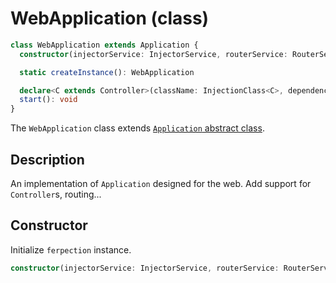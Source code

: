 # WebApplication (class)

```ts
class WebApplication extends Application {
  constructor(injectorService: InjectorService, routerService: RouterService)

  static createInstance(): WebApplication

  declare<C extends Controller>(className: InjectionClass<C>, dependencies: InjectionSelector<any>[] = [])
  start(): void
}
```

The `WebApplication` class extends [`Application` abstract class](application).

## Description

An implementation of `Application` designed for the web. Add support for `Controller`s, routing...

## Constructor

Initialize `ferpection` instance.

```ts
constructor(injectorService: InjectorService, routerService: RouterService)
```
